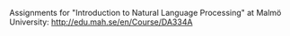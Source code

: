 Assignments for "Introduction to Natural Language Processing" at Malmö University: http://edu.mah.se/en/Course/DA334A